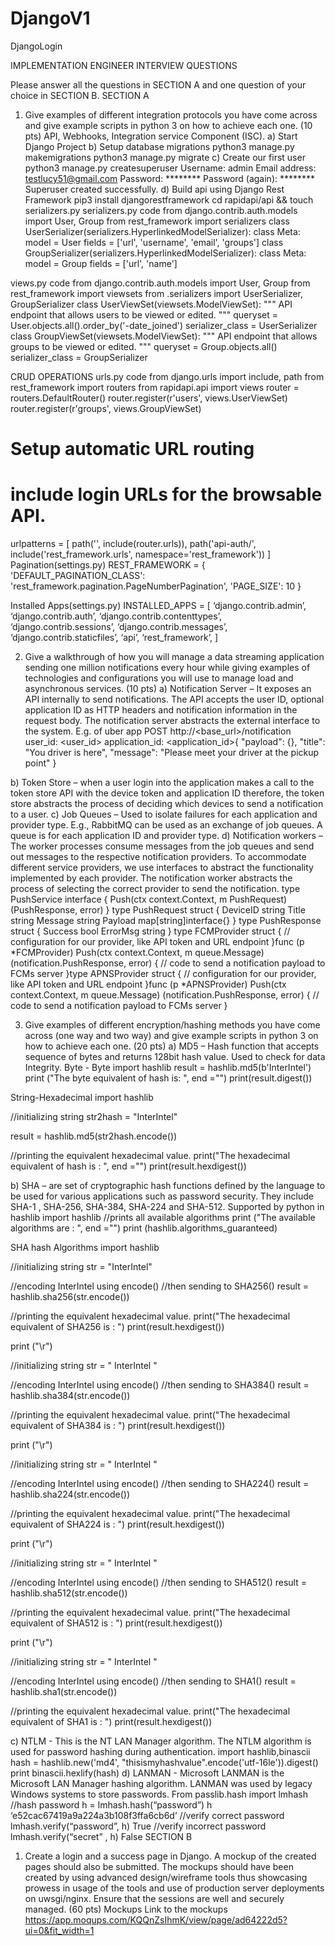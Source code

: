 # DjangoV1
DjangoLogin
  
IMPLEMENTATION ENGINEER INTERVIEW QUESTIONS 
 
Please answer all the questions in SECTION A and one question of your choice in SECTION B. 
SECTION A 
1.	Give examples of different integration protocols you have come across and give example scripts in python 3 on how to achieve each one.  (10 pts) 
API, Webhooks, Integration service Component (ISC).
a)	Start Django Project
b)	Setup database migrations
python3 manage.py makemigrations 
python3 manage.py migrate
c)	Create our first user
python3 manage.py createsuperuser
Username: admin
Email address: testlucy51@gmail.com
Password: ******** 
Password (again): ******** 
Superuser created successfully.
d)	Build api using Django Rest Framework
pip3 install djangorestframework
cd rapidapi/api && touch serializers.py
serializers.py code
from django.contrib.auth.models import User, Group
from rest_framework import serializers
class UserSerializer(serializers.HyperlinkedModelSerializer):
class Meta:
model = User
fields = ['url', 'username', 'email', 'groups']
class GroupSerializer(serializers.HyperlinkedModelSerializer):
class Meta:
model = Group
fields = ['url', 'name']

views.py code
from django.contrib.auth.models import User, Group
from rest_framework import viewsets
from .serializers import UserSerializer, GroupSerializer
class UserViewSet(viewsets.ModelViewSet):
"""
API endpoint that allows users to be viewed or edited.
"""
queryset = User.objects.all().order_by('-date_joined')
serializer_class = UserSerializer
class GroupViewSet(viewsets.ModelViewSet):
"""
API endpoint that allows groups to be viewed or edited.
"""
queryset = Group.objects.all()
serializer_class = GroupSerializer

CRUD OPERATIONS
urls.py code
from django.urls import include, path
from rest_framework import routers
from rapidapi.api import views
router = routers.DefaultRouter()
router.register(r'users', views.UserViewSet)
router.register(r'groups', views.GroupViewSet)
# Setup automatic URL routing
# include login URLs for the browsable API.
urlpatterns = [
path('', include(router.urls)),
path('api-auth/', include('rest_framework.urls', namespace='rest_framework'))
]
Pagination(settings.py)
REST_FRAMEWORK = {
'DEFAULT_PAGINATION_CLASS': 
'rest_framework.pagination.PageNumberPagination',
'PAGE_SIZE': 10
}

Installed Apps(settings.py)
INSTALLED_APPS = [
‘django.contrib.admin’,
‘django.contrib.auth’,
‘django.contrib.contenttypes’, 
‘django.contrib.sessions’,
‘django.contrib.messages’,
‘django.contrib.staticfiles’,
‘api’,
‘rest_framework’,
]

2.	Give a walkthrough of how you will manage a data streaming application sending one million notifications every hour while giving examples of technologies and configurations you will use to manage load and asynchronous services. (10 pts)
a)	Notification Server – It exposes an API internally to send notifications. The API accepts the user ID, optional application ID as HTTP headers and notification information in the request body. The notification server abstracts the external interface to the system.
E.g. of uber app
POST http://<base_url>/notification
user_id: <user_id>
application_id: <application_id>{
	"payload": {},
	"title": "You driver is here",
	"message": "Please meet your driver at the pickup point"
}

b)	Token Store – when a user login into the application makes a call to the token store API with the device token and application ID therefore, the token store abstracts the process of deciding which devices to send a notification to a user.
c)	Job Queues – Used to isolate failures for each application and provider type. E.g., RabbitMQ can be used as an exchange of job queues. A queue is for each application ID and provider type.
d)	Notification workers – The worker processes consume messages from the job queues and send out messages to the respective notification providers. To accommodate different service providers, we use interfaces to abstract the functionality implemented by each provider. The notification worker abstracts the process of selecting the correct provider to send the notification.
type PushService interface {
Push(ctx context.Context, m PushRequest) (PushResponse, error)
}
type PushRequest struct {
   DeviceID string 
   Title string
   Message string
   Payload map[string]interface{}
}
type PushResponse struct {
Success bool
ErrorMsg string
}
type FCMProvider struct {
	// configuration for our provider, like API token and URL endpoint
}func (p *FCMProvider) Push(ctx context.Context, m queue.Message) (notification.PushResponse, error) {
	// code to send a notification payload to FCMs server
}type APNSProvider struct {
	// configuration for our provider, like API token and URL endpoint
}func (p *APNSProvider) Push(ctx context.Context, m queue.Message) (notification.PushResponse, error) {
	// code to send a notification payload to FCMs server
}

3.	Give examples of different encryption/hashing methods you have come across (one way and two way) and give example scripts in python 3 on how to achieve each one. (20 pts) 
a)	MD5 – Hash function that accepts sequence of bytes and returns 128bit hash value. Used to check for data Integrity.
Byte - Byte
import hashlib 
result = hashlib.md5(b'InterIntel') 
print ("The byte equivalent of hash is: ", end ="") 
print(result.digest()) 


String-Hexadecimal
import hashlib 
  
//initializing string 
str2hash = "InterIntel"

result = hashlib.md5(str2hash.encode()) 
  
//printing the equivalent hexadecimal value. 
print("The hexadecimal equivalent of hash is : ", end ="") 
print(result.hexdigest()) 

b)	SHA – are set of cryptographic hash functions defined by the language to be used for various applications such as password security. They include SHA-1 , SHA-256, SHA-384, SHA-224 and SHA-512.
Supported by python in hashlib
import hashlib 
//prints all available algorithms 
print ("The available algorithms are : ", end ="") 
print (hashlib.algorithms_guaranteed) 

SHA hash Algorithms
import hashlib 
  
//initializing string 
str = "InterIntel"
  
//encoding InterIntel using encode() 
//then sending to SHA256() 
result = hashlib.sha256(str.encode()) 
  
//printing the equivalent hexadecimal value. 
print("The hexadecimal equivalent of SHA256 is : ") 
print(result.hexdigest()) 
  
print ("\r") 
  
//initializing string 
str = " InterIntel "
  
//encoding InterIntel using encode() 
//then sending to SHA384() 
result = hashlib.sha384(str.encode()) 
  
//printing the equivalent hexadecimal value. 
print("The hexadecimal equivalent of SHA384 is : ") 
print(result.hexdigest()) 
  
print ("\r") 
  
//initializing string 
str = " InterIntel "
  
//encoding InterIntel using encode() 
//then sending to SHA224() 
result = hashlib.sha224(str.encode()) 
  
//printing the equivalent hexadecimal value. 
print("The hexadecimal equivalent of SHA224 is : ") 
print(result.hexdigest()) 
  
print ("\r") 
  
//initializing string 
str = " InterIntel "
  
//encoding InterIntel using encode() 
//then sending to SHA512() 
result = hashlib.sha512(str.encode()) 
  
//printing the equivalent hexadecimal value. 
print("The hexadecimal equivalent of SHA512 is : ") 
print(result.hexdigest()) 
  
print ("\r") 
  
//initializing string 
str = " InterIntel "
  
//encoding InterIntel using encode() 
//then sending to SHA1() 
result = hashlib.sha1(str.encode()) 
  
//printing the equivalent hexadecimal value. 
print("The hexadecimal equivalent of SHA1 is : ") 
print(result.hexdigest()) 

c)	NTLM - This is the NT LAN Manager algorithm. The NTLM algorithm is used for password hashing during authentication.
import hashlib,binascii
hash = hashlib.new('md4', "thisismyhashvalue".encode('utf-16le')).digest()
print binascii.hexlify(hash)
d)	LANMAN - Microsoft LANMAN is the Microsoft LAN Manager hashing algorithm. LANMAN was used by legacy Windows systems to store passwords. 
From passlib.hash import lmhash
//hash password
h = lmhash.hash(“password”)
h
‘e52cac67419a9a224a3b108f3ffa6cb6d’
//verify correct password
lmhash.verify(“password”,  h)
True
//verify incorrect password
lmhash.verify(“secret” ,  h)
False
SECTION B 
1.	Create a login and a success page in Django. A mockup of the created pages should also be submitted. The mockups should have been created by using advanced design/wireframe tools thus showcasing prowess in usage of the tools and use of production server deployments on uwsgi/nginx. Ensure that the sessions are well and securely managed. (60 pts) 
Mockups
Link to the mockups
https://app.moqups.com/KQQnZsIhmK/view/page/ad64222d5?ui=0&fit_width=1
